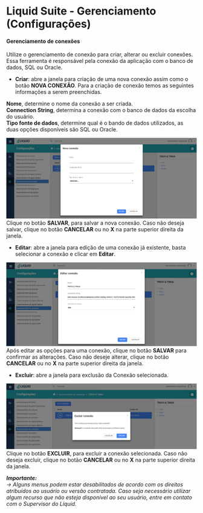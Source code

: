 # Liquid Suite - Gerenciamento (Configurações)


#### Gerenciamento de conexões
Utilize o gerenciamento de conexão para criar, alterar ou excluir conexões. Essa ferramenta é responsável pela conexão da aplicação com o banco de dados, SQL ou Oracle.  

* **Criar**: abre a janela para criação de uma nova conexão assim como o botão **NOVA CONEXÃO**. Para a criação de conexão temos as seguintes informações a serem preenchidas.  

**Nome**, determine o nome da conexão a ser criada.  
**Connection String**, determina a conexão com o banco de dados da escolha do usuário.  
**Tipo fonte de dados**, determine qual é o bando de dados utilizados, as duas opções disponíveis são SQL ou Oracle.  

![Criar conexão](img/094.png)  
Clique no botão **SALVAR**, para salvar a nova conexão. Caso não deseja salvar, clique no botão **CANCELAR** ou no **X** na parte superior direita da janela.  

* **Editar**: abre a janela para edição de uma conexão já existente, basta selecionar a conexão e clicar em **Editar**.  

![Editar conexão](img/095.png)  
Após editar as opções para uma conexão, clique no botão **SALVAR** para confirmar as alterações. Caso não deseje alterar, clique no botão **CANCELAR** ou no **X** na parte superior direita da janela.  


* **Excluir**: abre a janela para exclusão da Conexão selecionada.  

![Excluir conexão](img/096.png)  
Clique no botão **EXCLUIR**, para excluir a conexão selecionada. Caso não deseja excluir, clique no botão **CANCELAR** ou no **X** na parte superior direita da janela.  

***Importante:***    
*→ Alguns menus podem estar desabilitados de acordo com os direitos atribuídos ao usuário ou versão contratada. Caso seja necessário utilizar algum recurso que não esteja disponível ao seu usuário, entre em contato com o Supervisor do Liquid.*  